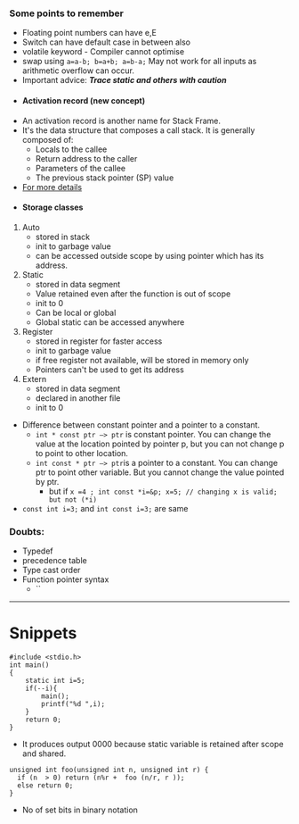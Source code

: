 ### Some points to remember
- Floating point numbers can have e,E
- Switch can have default case in between also
- volatile keyword - Compiler cannot optimise
- swap using ` a=a-b; b=a+b; a=b-a; ` May not work for all inputs as arithmetic overflow can occur.
- Important advice: ***Trace static and others with caution*** 
- #### Activation record (new concept)
- An activation record is another name for Stack Frame.
- It's the data structure that composes a call stack. It is generally composed of:
    - Locals to the callee
    - Return address to the caller
    - Parameters of the callee
    - The previous stack pointer (SP) value
- [For more details](https://stackoverflow.com/questions/1266233/what-is-activation-record-in-the-context-of-c-and-c)
- #### Storage classes
1. Auto
    - stored in stack
    - init to garbage value
    - can be accessed outside scope by using pointer which has its address.
1. Static
    - stored in data segment
    - Value retained even after the function is out of scope
    - init to 0
    - Can be local or global
    - Global static can be accessed anywhere
1. Register
    - stored in register for faster access
    - init to garbage value
    - if free register not available, will be stored in memory only
    - Pointers can't be used to get its address
1. Extern
    - stored in data segment
    - declared in another file
    - init to 0
- Difference between constant pointer and a pointer to a constant. 
    - `int * const ptr —> ptr` is constant pointer. You can change the value at the location pointed by pointer p, but you can not change p to point to other location.
    - ` int const * ptr —> ptr `is a pointer to a constant. You can change ptr to point other variable. But you cannot change the value pointed by ptr.
        - but if `x =4 ; int const *i=&p; x=5; // changing x is valid; but not (*i)` 
- `const int i=3;` and `int const i=3;` are same



### Doubts:
- Typedef
- precedence table
- Type cast order
-  Function pointer syntax
    - `` 

---
# Snippets
```
#include <stdio.h>
int main()
{
    static int i=5;
    if(--i){
        main();
        printf("%d ",i);
    }
    return 0;
}
```
- It produces output 0000 because static variable is retained after scope and shared. 
```
unsigned int foo(unsigned int n, unsigned int r) { 
  if (n  > 0) return (n%r +  foo (n/r, r )); 
  else return 0; 
} 
```
- No of set bits in binary notation